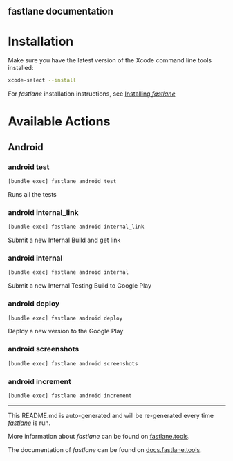 fastlane documentation
----

# Installation

Make sure you have the latest version of the Xcode command line tools installed:

```sh
xcode-select --install
```

For _fastlane_ installation instructions, see [Installing _fastlane_](https://docs.fastlane.tools/#installing-fastlane)

# Available Actions

## Android

### android test

```sh
[bundle exec] fastlane android test
```

Runs all the tests

### android internal_link

```sh
[bundle exec] fastlane android internal_link
```

Submit a new Internal Build and get link

### android internal

```sh
[bundle exec] fastlane android internal
```

Submit a new Internal Testing Build to Google Play

### android deploy

```sh
[bundle exec] fastlane android deploy
```

Deploy a new version to the Google Play

### android screenshots

```sh
[bundle exec] fastlane android screenshots
```



### android increment

```sh
[bundle exec] fastlane android increment
```



----

This README.md is auto-generated and will be re-generated every time [_fastlane_](https://fastlane.tools) is run.

More information about _fastlane_ can be found on [fastlane.tools](https://fastlane.tools).

The documentation of _fastlane_ can be found on [docs.fastlane.tools](https://docs.fastlane.tools).
